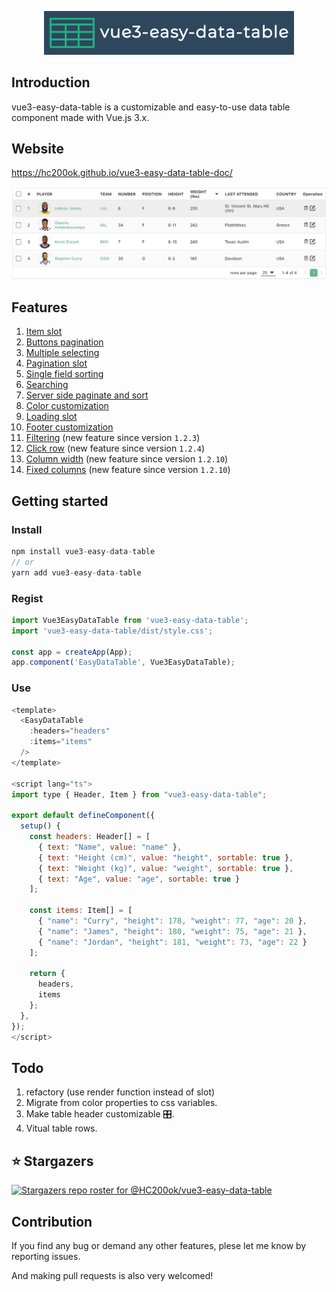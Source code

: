 <p align="center">
<img src="logo.png"  width="400"/ />
</p>

## Introduction
vue3-easy-data-table is a customizable and easy-to-use data table component made with Vue.js 3.x.

## Website
https://hc200ok.github.io/vue3-easy-data-table-doc/

<img src="./images/demo.png"  />

## Features
1. [Item slot](https://hc200ok.github.io/vue3-easy-data-table-doc/features/item-slot.html)
2. [Buttons pagination](https://hc200ok.github.io/vue3-easy-data-table-doc/features/buttons-pagination.html)
3. [Multiple selecting](https://hc200ok.github.io/vue3-easy-data-table-doc/features/multiple-selecting.html)
4. [Pagination slot](https://hc200ok.github.io/vue3-easy-data-table-doc/features/pagination-slot.html)
5. [Single field sorting](https://hc200ok.github.io/vue3-easy-data-table-doc/features/single-field-sorting.html)
6. [Searching](https://hc200ok.github.io/vue3-easy-data-table-doc/features/searching.html)
7. [Server side paginate and sort](https://hc200ok.github.io/vue3-easy-data-table-doc/features/server-side-paginate-and-sort.html)
8. [Color customization](https://hc200ok.github.io/vue3-easy-data-table-doc/features/color-customization.html)
9. [Loading slot](https://hc200ok.github.io/vue3-easy-data-table-doc/features/loading-slot.html)
10. [Footer customization](https://hc200ok.github.io/vue3-easy-data-table-doc/features/footer-customization.html)
11. [Filtering](https://hc200ok.github.io/vue3-easy-data-table-doc/features/filtering.html) (new feature since version `1.2.3`)
12. [Click row](https://hc200ok.github.io/vue3-easy-data-table-doc/features/click-row.html) (new feature since version `1.2.4`)
13. [Column width](https://hc200ok.github.io/vue3-easy-data-table-doc/features/column-width.html) (new feature since version `1.2.10`)
14. [Fixed columns](https://hc200ok.github.io/vue3-easy-data-table-doc/features/fixed-column.html) (new feature since version `1.2.10`)

## Getting started
### Install
```js
npm install vue3-easy-data-table
// or
yarn add vue3-easy-data-table
```

### Regist
```js
import Vue3EasyDataTable from 'vue3-easy-data-table';
import 'vue3-easy-data-table/dist/style.css';

const app = createApp(App);
app.component('EasyDataTable', Vue3EasyDataTable);
```

### Use
```js
<template>
  <EasyDataTable
    :headers="headers"
    :items="items"
  />
</template>

<script lang="ts">
import type { Header, Item } from "vue3-easy-data-table";

export default defineComponent({
  setup() {
    const headers: Header[] = [
      { text: "Name", value: "name" },
      { text: "Height (cm)", value: "height", sortable: true },
      { text: "Weight (kg)", value: "weight", sortable: true },
      { text: "Age", value: "age", sortable: true }
    ];

    const items: Item[] = [
      { "name": "Curry", "height": 178, "weight": 77, "age": 20 },
      { "name": "James", "height": 180, "weight": 75, "age": 21 },
      { "name": "Jordan", "height": 181, "weight": 73, "age": 22 }
    ];

    return {
      headers,
      items
    };
  },
});
</script>
```

## Todo
1. refactory (use render function instead of slot)
2. Migrate from color properties to css variables.
3. Make table header customizable 🎛️.
4. Vitual table rows.

## ⭐ Stargazers
[![Stargazers repo roster for @HC200ok/vue3-easy-data-table](https://reporoster.com/stars/dark/notext/HC200ok/vue3-easy-data-table)](https://github.com/HC200ok/vue3-easy-data-table/stargazers)

## Contribution
If you find any bug or demand any other features, plese let me know by reporting issues.

And making pull requests is also very welcomed!

